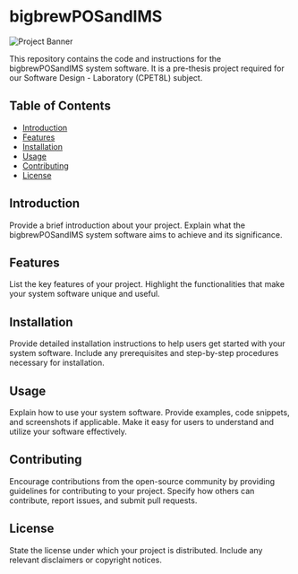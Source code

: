 # bigbrewPOSandIMS

![Project Banner](/path/to/project-banner.png)

This repository contains the code and instructions for the bigbrewPOSandIMS system software. It is a pre-thesis project required for our Software Design - Laboratory (CPET8L) subject.

## Table of Contents
- [Introduction](#introduction)
- [Features](#features)
- [Installation](#installation)
- [Usage](#usage)
- [Contributing](#contributing)
- [License](#license)

## Introduction
Provide a brief introduction about your project. Explain what the bigbrewPOSandIMS system software aims to achieve and its significance.

## Features
List the key features of your project. Highlight the functionalities that make your system software unique and useful.

## Installation
Provide detailed installation instructions to help users get started with your system software. Include any prerequisites and step-by-step procedures necessary for installation.

## Usage
Explain how to use your system software. Provide examples, code snippets, and screenshots if applicable. Make it easy for users to understand and utilize your software effectively.

## Contributing
Encourage contributions from the open-source community by providing guidelines for contributing to your project. Specify how others can contribute, report issues, and submit pull requests.

## License
State the license under which your project is distributed. Include any relevant disclaimers or copyright notices.
